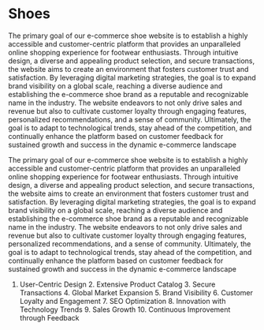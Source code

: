 # Shoes
The primary goal of our e-commerce shoe website is to establish a highly accessible and customer-centric platform that provides an unparalleled online shopping experience for footwear enthusiasts. Through intuitive design, a diverse and appealing product selection, and secure transactions, the website aims to create an environment that fosters customer trust and satisfaction. By leveraging digital marketing strategies, the goal is to expand brand visibility on a global scale, reaching a diverse audience and establishing the e-commerce shoe brand as a reputable and recognizable name in the industry. The website endeavors to not only drive sales and revenue but also to cultivate customer loyalty through engaging features, personalized recommendations, and a sense of community. Ultimately, the goal is to adapt to technological trends, stay ahead of the competition, and continually enhance the platform based on customer feedback for sustained growth and success in the dynamic e-commerce landscape

The primary goal of our e-commerce shoe website is to establish a highly accessible and customer-centric platform that provides an unparalleled online shopping experience for footwear enthusiasts. Through intuitive design, a diverse and appealing product selection, and secure transactions, the website aims to create an environment that fosters customer trust and satisfaction. By leveraging digital marketing strategies, the goal is to expand brand visibility on a global scale, reaching a diverse audience and establishing the e-commerce shoe brand as a reputable and recognizable name in the industry. The website endeavors to not only drive sales and revenue but also to cultivate customer loyalty through engaging features, personalized recommendations, and a sense of community. Ultimately, the goal is to adapt to technological trends, stay ahead of the competition, and continually enhance the platform based on customer feedback for sustained growth and success in the dynamic e-commerce landscape

1. User-Centric Design 2. Extensive Product Catalog 3. Secure Transactions 4. Global Market Expansion 5. Brand Visibility 6. Customer Loyalty and Engagement 7. SEO Optimization 8. Innovation with Technology Trends 9. Sales Growth 10. Continuous Improvement through Feedback
